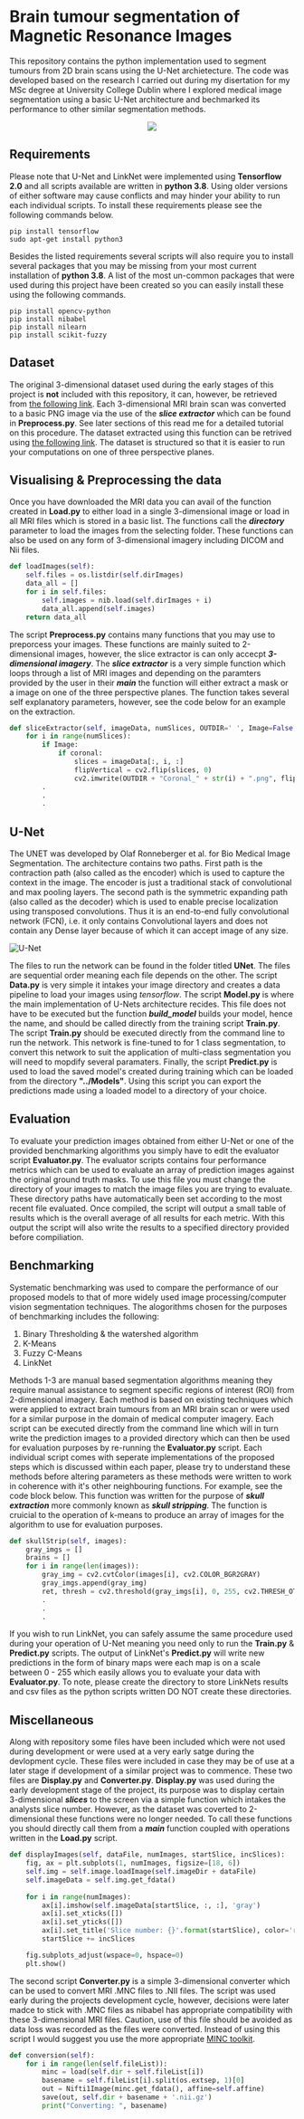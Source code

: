 # Brain tumour segmentation of Magnetic Resonance Images
This repository contains the python implementation used to segment tumours from 2D brain scans using the U-Net archietecture. The code was developed based on the research I carried out during my disertation for my MSc degree at University College Dublin where I explored medical image segmentation using a basic U-Net architecture and bechmarked its performance to other similar segmentation methods.

<p align="center">
  <img src="https://miykael.github.io/nipype-beginner-s-guide/_images/GM.gif" />
</p>

## Requirements
Please note that U-Net and LinkNet were implemented using **Tensorflow 2.0** and all scripts available are written in **python 3.8**. Using older versions of either software may cause conflicts and may hinder your ability to run each individual scripts. To install these requirements please see the following commands below.

```
pip install tensorflow
sudo apt-get install python3
```

Besides the listed requirements several scripts will also require you to install several packages that you may be missing from your most current installation of **python 3.8**. A list of the most un-common packages that were used during this project have been created so you can easily install these using the following commands.

```
pip install opencv-python
pip install nibabel
pip install nilearn
pip install scikit-fuzzy
```

## Dataset
The original 3-dimensional dataset used during the early stages of this project is **not** included with this repository, it can, however, be retrieved from [the following link](http://nist.mni.mcgill.ca/?page_id=672). Each 3-dimensional MRI brain scan was converted to a basic PNG image via the use of the **_slice extractor_** which can be found in **Preprocess.py**. See later sections of this read me for a detailed tutorial on this procedure. The dataset extracted using this function can be retrived using [the following link](https://drive.google.com/drive/folders/1vG4Md-Orx3mkFFxunLLENBDPWciCIay-?usp=sharing). The dataset is structured so that it is easier to run your computations on one of three perspective planes. 

## Visualising & Preprocessing the data
Once you have downloaded the MRI data you can avail of the function created in **Load.py** to either load in a single 3-dimensional image or load in all MRI files which is stored in a basic list. The functions call the **_directory_** parameter to load the images from the selecting folder. These functions can also be used on any form of 3-dimensional imagery including DICOM and Nii files.

```python
def loadImages(self):
    self.files = os.listdir(self.dirImages)
    data_all = []
    for i in self.files:
        self.images = nib.load(self.dirImages + i)
        data_all.append(self.images)
    return data_all
```

The script **Preprocess.py** contains many functions that you may use to preporcess your images. These functions are mainly suited to 2-dimensional images, however, the slice extractor is can only accecpt **_3-dimensional imagery_**. The **_slice extractor_** is a very simple function which loops through a list of MRI images and depending on the paramters provided by the user in their **_main_** the function will either extract a mask or a image on one of the three perspective planes. The function takes several self explanatory parameters, however, see the code below for an example on the extraction. 

```python
def sliceExtractor(self, imageData, numSlices, OUTDIR=' ', Image=False, Mask=False, coronal=False, sagittal=False, transversal=False):
    for i in range(numSlices):
        if Image:
            if coronal:
                slices = imageData[:, i, :]
                flipVertical = cv2.flip(slices, 0)
                cv2.imwrite(OUTDIR + "Coronal_" + str(i) + ".png", flipVertical)        
        .
        .
        .
```

## U-Net
The UNET was developed by Olaf Ronneberger et al. for Bio Medical Image Segmentation. The architecture contains two paths. First path is the contraction path (also called as the encoder) which is used to capture the context in the image. The encoder is just a traditional stack of convolutional and max pooling layers. The second path is the symmetric expanding path (also called as the decoder) which is used to enable precise localization using transposed convolutions. Thus it is an end-to-end fully convolutional network (FCN), i.e. it only contains Convolutional layers and does not contain any Dense layer because of which it can accept image of any size.

![U-Net](https://miro.medium.com/max/2824/1*f7YOaE4TWubwaFF7Z1fzNw.png)

The files to run the network can be found in the folder titled **UNet**. The files are sequential order meaning each file depends on the other. The script **Data.py** is very simple it intakes your image directory and creates a data pipeline to load your images using _tensorflow_. The script **Model.py** is where the main implementation of U-Nets architecture recides. This file does not have to be executed but the function **_build_model_** builds your model, hence the name, and should be called directly from the training script **Train.py**. The script **Train.py** should be executed directly from the command line to run the network. This network is fine-tuned to for 1 class segmentation, to convert this network to suit the application of multi-class segmentation you will need to mopdify several paramaters. Finally, the script **Predict.py** is used to load the saved model's created during training which can be loaded from the directory **"../Models"**. Using this script you can export the predictions made using a loaded model to a directory of your choice.

## Evaluation
To evaluate your prediction images obtained from either U-Net or one of the provided benchmarking algorithms you simply have to edit the evaluator script **Evaluator.py**. The evaluator scripts contains four performance metrics which can be used to evaluate an array of prediction images against the original ground truth masks. To use this file you must change the directory of your images to match the image files you are trying to evaluate. These directory paths have automatically been set according to the most recent file evaluated. Once compiled, the script will output a small table of results which is the overall average of all results for each metric. With this output the script will also write the results to a specified directory provided before compiliation.

## Benchmarking
Systematic benchmarking was used to compare the performance of our proposed models to that of more widely used image processing/computer vision segmentation techniques. The alogorithms chosen for the purposes of benchmarking includes the following:

1. Binary Thresholding & the watershed algorithm
1. K-Means
1. Fuzzy C-Means
1. LinkNet

Methods 1-3 are manual based segmentation algorithms meaning they require manual assistance to segment specific regions of interest (ROI) from 2-dimensional imagery. Each method is based on existing techniques which were applied to extract brain tumours from an MRI brain scan or were used for a similar purpose in the domain of medical computer imagery. Each script can be executed directly from the command line which will in turn write the prediction images to a provided directory which can then be used for evaluation purposes by re-running the **Evaluator.py** script. Each individual script comes with seperate implementations of the proposed steps which is discussed within each paper, please try to understand these methods before altering parameters as these methods were written to work in coherence with it's other neighbouring functions. For example, see the code block below. This function was written for the purpose of **_skull extraction_** more commonly known as **_skull stripping_**. The function is cruicial to the operation of k-means to produce an array of images for the algorithm to use for evaluation purposes.

```python
def skullStrip(self, images):
    gray_imgs = []
    brains = []
    for i in range(len(images)):
        gray_img = cv2.cvtColor(images[i], cv2.COLOR_BGR2GRAY)
        gray_imgs.append(gray_img)
        ret, thresh = cv2.threshold(gray_imgs[i], 0, 255, cv2.THRESH_OTSU)
        .
        .
        .   
```

If you wish to run LinkNet, you can safely assume the same procedure used during your operation of U-Net meaning you need only to run the **Train.py** & **Predict.py** scripts. The output of LinkNet's **Predict.py** will write new predictions in the form of binary maps were each map is on a scale between 0 - 255 which easily allows you to evaluate your data with **Evaluator.py**. To note, please create the directory to store LinkNets results and csv files as the python scripts written DO NOT create these directories.

## Miscellaneous
Along with repository some files have been included which were not used during development or were used at a very early satge during the devlopment cycle. These files were included in case they may be of use at a later stage if development of a similar project was to commence. These two files are **Display.py** and **Converter.py**. **Display.py** was used during the early development stage of the project, its purpose was to display certain 3-dimensional **_slices_** to the screen via a simple function which intakes the analysts slice number. However, as the dataset was coverted to 2-dimensional these functions were no longer needed. To call these functions you should directly call them from a **_main_** function coupled with operations written in the **Load.py** script.

```python
def displayImages(self, dataFile, numImages, startSlice, incSlices):
    fig, ax = plt.subplots(1, numImages, figsize=[18, 6])
    self.img = self.image.loadImage(self.imageDir + dataFile)
    self.imageData = self.img.get_fdata()
    
    for i in range(numImages):
        ax[i].imshow(self.imageData[startSlice, :, :], 'gray')
        ax[i].set_xticks([])
        ax[i].set_yticks([])
        ax[i].set_title('Slice number: {}'.format(startSlice), color='r')
        startSlice += incSlices

    fig.subplots_adjust(wspace=0, hspace=0)
    plt.show()
```

The second script **Converter.py** is a simple 3-dimensional converter which can be used to convert MRI .MNC files to .NII files. The script was used early during the projects development cycle, however, decisions were later madce to stick with .MNC files as nibabel has appropriate compatibility with these 3-dimensional MRI files. Caution, use of this file should be avoided as data loss was recorded as the files were converted. Instead of using this script I would suggest you use the more appropriate [MINC toolkit](http://bic-mni.github.io/).

```python
def conversion(self):
    for i in range(len(self.fileList)):
        minc = load(self.dir + self.fileList[i])
        basename = self.fileList[i].split(os.extsep, 1)[0]
        out = Nifti1Image(minc.get_fdata(), affine=self.affine)
        save(out, self.dir + basename + '.nii.gz')
        print("Converting: ", basename)
```
